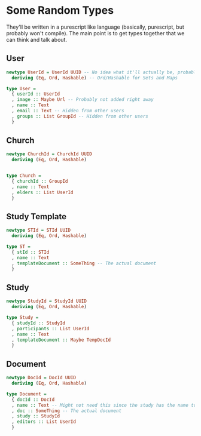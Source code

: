 # Some Random Types
They'll be written in a purescript like language (basically,
purescript, but probably won't compile). The main point is to get types together
that we can think and talk about.


## User
```purescript
newtype UserId = UserId UUID -- No idea what it'll actually be, probably just stick with UUID
  deriving (Eq, Ord, Hashable) -- Ord/Hashable for Sets and Maps

type User =
  { userId :: UserId
  , image :: Maybe Url -- Probably not added right away
  , name :: Text
  , email :: Text -- Hidden from other users
  , groups :: List GroupId -- Hidden from other users
  }
```

## Church
```purescript
newtype ChurchId = ChurchId UUID
  deriving (Eq, Ord, Hashable)


type Church =
  { churchId :: GroupId
  , name :: Text
  , elders :: List UserId
  }
```



## Study Template
```purescript
newtype STId = STId UUID
  deriving (Eq, Ord, Hashable)

type ST =
  { stId :: STId
  , name :: Text
  , templateDocument :: SomeThing -- The actual document
  }
```

## Study
```purescript
newtype StudyId = StudyId UUID
  deriving (Eq, Ord, Hashable)

type Study =
  { studyId :: StudyId
  , participants :: List UserId
  , name :: Text
  , templateDocument :: Maybe TempDocId
  }
```


## Document
```purescript
newtype DocId = DocId UUID
  deriving (Eq, Ord, Hashable)

type Document =
  { docId :: DocId
  , name :: Text -- Might not need this since the study has the name too
  , doc :: SomeThing -- The actual document
  , study :: StudyId
  , editors :: List UserId
  }
```
